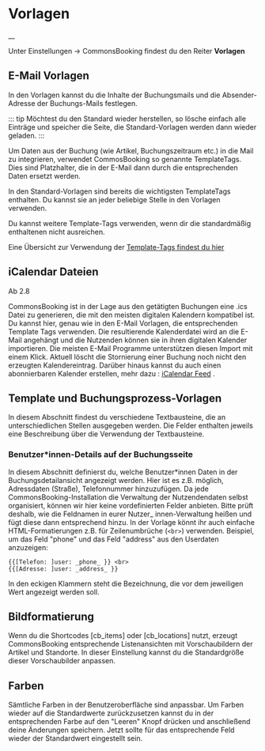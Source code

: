 #  Vorlagen

__

Unter Einstellungen -> CommonsBooking findest du den Reiter **Vorlagen**

##  E-Mail Vorlagen

In den Vorlagen kannst du die Inhalte der Buchungsmails und die Absender-
Adresse der Buchungs-Mails festlegen.

::: tip
Möchtest du den Standard wieder herstellen, so lösche einfach alle
Einträge und speicher die Seite, die Standard-Vorlagen werden dann wieder
geladen.
:::

Um Daten aus der Buchung (wie Artikel, Buchungszeitraum etc.) in die Mail zu
integrieren, verwendet CommosBooking so genannte TemplateTags. Dies sind
Platzhalter, die in der E-Mail dann durch die entsprechenden Daten ersetzt
werden.

In den Standard-Vorlagen sind bereits die wichtigsten TemplateTags enthalten.
Du kannst sie an jeder beliebige Stelle in den Vorlagen verwenden.

Du kannst weitere Template-Tags verwenden, wenn dir die standardmäßig
enthaltenen nicht ausreichen.

Eine Übersicht zur Verwendung der [Template-Tags findest du hier](/dokumentation/einstellungen/template-tags)

##  iCalendar Dateien

Ab 2.8

CommonsBooking ist in der Lage aus den getätigten Buchungen eine .ics Datei zu
generieren, die mit den meisten digitalen Kalendern kompatibel ist. Du kannst
hier, genau wie in den E-Mail Vorlagen, die entsprechenden Template Tags
verwenden. Die resultierende Kalenderdatei wird an die E-Mail angehängt und
die Nutzenden können sie in ihren digitalen Kalender importieren. Die meisten
E-Mail Programme unterstützen diesen Import mit einem Klick. Aktuell löscht
die Stornierung einer Buchung noch nicht den erzeugten Kalendereintrag.
Darüber hinaus kannst du auch einen abonnierbaren Kalender erstellen, mehr dazu : [iCalendar Feed](/dokumentation/buchungen-verwalten/icalendar-feed) .

##  Template und Buchungsprozess-Vorlagen

In diesem Abschnitt findest du verschiedene Textbausteine, die an
unterschiedlichen Stellen ausgegeben werden. Die Felder enthalten jeweils eine
Beschreibung über die Verwendung der Textbausteine.

###  Benutzer\*innen-Details auf der Buchungsseite

In diesem Abschnitt definierst du, welche Benutzer\*innen Daten in der
Buchungsdetailansicht angezeigt werden. Hier ist es z.B. möglich, Adressdaten
(Straße), Telefonnummer hinzuzufügen. Da jede CommonsBooking-Installation die
Verwaltung der Nutzendendaten selbst organisiert, können wir hier keine
vordefinierten Felder anbieten. Bitte prüft deshalb, wie die Feldnamen in
eurer Nutzer_ innen-Verwaltung heißen und fügt diese dann entsprechend hinzu.
In der Vorlage könnt ihr auch einfache HTML-Formatierungen z.B. für
Zeilenumbrüche (`<br>`) verwenden.
Beispiel, um das Feld "phone" und das Feld "address" aus den Userdaten
anzuzeigen:
```
{{[Telefon: ]user: _phone_ }} <br>
{{[Adresse: ]user: _address_ }}
```

In den eckigen Klammern steht die Bezeichnung, die vor dem jeweiligen Wert
angezeigt werden soll.

##  Bildformatierung

Wenn du die Shortcodes [cb_items] oder [cb_locations] nutzt, erzeugt
CommonsBooking entsprechende Listenansichten mit Vorschaubildern der Artikel
und Standorte. In dieser Einstellung kannst du die Standardgröße dieser
Vorschaubilder anpassen.

##  Farben

Sämtliche Farben in der Benutzeroberfläche sind anpassbar. Um Farben wieder
auf die Standardwerte zurückzusetzen kannst du in der entsprechenden Farbe auf
den "Leeren" Knopf drücken und anschließend deine Änderungen speichern. Jetzt
sollte für das entsprechende Feld wieder der Standardwert eingestellt sein.

